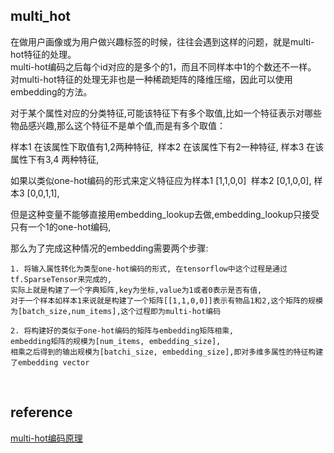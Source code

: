 ## multi_hot
在做用户画像或为用户做兴趣标签的时候，往往会遇到这样的问题，就是multi-hot特征的处理。  
multi-hot编码之后每个id对应的是多个的1，而且不同样本中1的个数还不一样。  
对multi-hot特征的处理无非也是一种稀疏矩阵的降维压缩，因此可以使用embedding的方法。  

对于某个属性对应的分类特征,可能该特征下有多个取值,比如一个特征表示对哪些物品感兴趣,那么这个特征不是单个值,而是有多个取值：

样本1 在该属性下取值有1,2两种特征,  样本2 在该属性下有2一种特征, 样本3 在该属性下有3,4 两种特征,  

如果以类似one-hot编码的形式来定义特征应为样本1 [1,1,0,0]  样本2 [0,1,0,0], 样本3 [0,0,1,1],  

但是这种变量不能够直接用embedding_lookup去做,embedding_lookup只接受只有一个1的one-hot编码,  

那么为了完成这种情况的embedding需要两个步骤:
```
1. 将输入属性转化为类型one-hot编码的形式, 在tensorflow中这个过程是通过tf.SparseTensor来完成的,
实际上就是构建了一个字典矩阵,key为坐标,value为1或者0表示是否有值,
对于一个样本如样本1来说就是构建了一个矩阵[[1,1,0,0]]表示有物品1和2,这个矩阵的规模为[batch_size,num_items],这个过程即为multi-hot编码

2. 将构建好的类似于one-hot编码的矩阵与embedding矩阵相乘,
embedding矩阵的规模为[num_items, embedding_size],
相乘之后得到的输出规模为[batchi_size, embedding_size],即对多维多属性的特征构建了embedding vector
```

&nbsp;
## reference
[multi-hot编码原理](https://blog.csdn.net/weixin_40314737/article/details/81737101)
